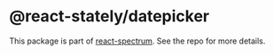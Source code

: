 # @react-stately/datepicker

This package is part of [react-spectrum](https://github.com/adobe-private/react-spectrum-v3). See the repo for more details.
